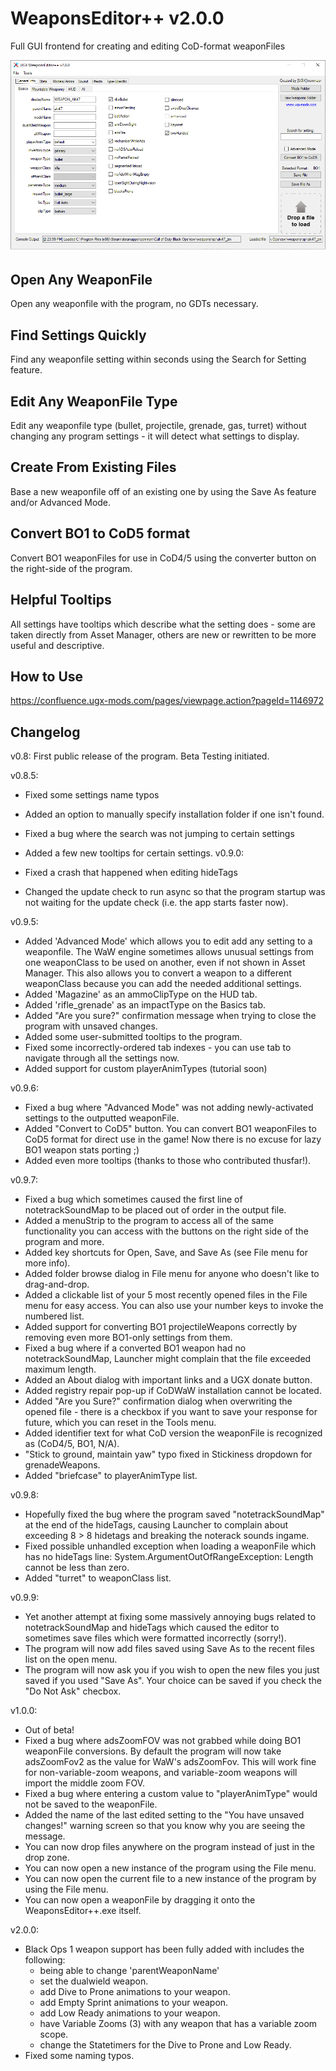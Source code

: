 # WeaponsEditor++ v2.0.0
Full GUI frontend for creating and editing CoD-format weaponFiles

<img src="screenshot.png"/>

## Open Any WeaponFile
Open any weaponfile with the program, no GDTs necessary.

## Find Settings Quickly
Find any weaponfile setting within seconds using the Search for Setting feature.

## Edit Any WeaponFile Type
Edit any weaponfile type (bullet, projectile, grenade, gas, turret) without changing any program settings - it will detect what settings to display.

## Create From Existing Files
Base a new weaponfile off of an existing one by using the Save As feature and/or Advanced Mode.

## Convert BO1 to CoD5 format
Convert BO1 weaponFiles for use in CoD4/5 using the converter button on the right-side of the program.

## Helpful Tooltips
All settings have tooltips which describe what the setting does - some are taken directly from Asset Manager, others are new or rewritten to be more useful and descriptive.

## How to Use
https://confluence.ugx-mods.com/pages/viewpage.action?pageId=1146972

## Changelog
v0.8: First public release of the program. Beta Testing initiated.

v0.8.5: 
  - Fixed some settings name typos
  - Added an option to manually specify installation folder if one isn't found. 
  - Fixed a bug where the search was not jumping to certain settings
  - Added a few new tooltips for certain settings.
v0.9.0:

 - Fixed a crash that happened when editing hideTags
 - Changed the update check to run async so that the program startup was not waiting for the update check (i.e. the app starts faster now).
 
v0.9.5:
 - Added 'Advanced Mode' which allows you to edit add any setting to a weaponfile. The WaW engine sometimes allows unusual settings from one weaponClass to be used on another, even if not shown in Asset Manager. This also allows you to convert a weapon to a different weaponClass because you can add the needed additional settings.
 - Added 'Magazine' as an ammoClipType on the HUD tab.
 - Added 'rifle_grenade' as an impactType on the Basics tab.
 - Added "Are you sure?" confirmation message when trying to close the program with unsaved changes.
 - Added some user-submitted tooltips to the program.
 - Fixed some incorrectly-ordered tab indexes - you can use tab to navigate through all the settings now.
 - Added support for custom playerAnimTypes (tutorial soon)
 
v0.9.6:
 - Fixed a bug where "Advanced Mode" was not adding newly-activated settings to the outputted weaponFile.
 - Added "Convert to CoD5" button. You can convert BO1 weaponFiles to CoD5 format for direct use in the game! Now there is no excuse for lazy BO1 weapon stats porting ;)
 - Added even more tooltips (thanks to those who contributed thusfar!).
 
v0.9.7:
 - Fixed a bug which sometimes caused the first line of notetrackSoundMap to be placed out of order in the output file.
 - Added a menuStrip to the program to access all of the same functionality you can access with the buttons on the right side of the program and more.
 - Added key shortcuts for Open, Save, and Save As (see File menu for more info).
 - Added folder browse dialog in File menu for anyone who doesn't like to drag-and-drop.
 - Added a clickable list of your 5 most recently opened files in the File menu for easy access. You can also use your number keys to invoke the numbered list.
 - Added support for converting BO1 projectileWeapons correctly by removing even more BO1-only settings from them.
 - Fixed a bug where if a converted BO1 weapon had no notetrackSoundMap, Launcher might complain that the file exceeded maximum length.
 - Added an About dialog with important links and a UGX donate button.
 - Added registry repair pop-up if CoDWaW installation cannot be located.
 - Added "Are you Sure?" confirmation dialog when overwriting the opened file - there is a checkbox if you want to save your response for future, which you can reset in the Tools menu.
 - Added identifier text for what CoD version the weaponFile is recognized as (CoD4/5, BO1, N/A).
 - "Stick to ground, maintain yaw" typo fixed in Stickiness dropdown for grenadeWeapons.
 - Added "briefcase" to playerAnimType list.
 
v0.9.8:
 - Hopefully fixed the bug where the program saved "notetrackSoundMap" at the end of the hideTags, causing Launcher to complain about exceeding 8 > 8 hidetags and breaking the noterack sounds ingame.
 - Fixed possible unhandled exception when loading a weaponFile which has no hideTags line: System.ArgumentOutOfRangeException: Length cannot be less than zero.
 - Added "turret" to weaponClass list.
 
v0.9.9:
 - Yet another attempt at fixing some massively annoying bugs related to notetrackSoundMap and hideTags which caused the editor to sometimes save files which were formatted incorrectly (sorry!).
 - The program will now add files saved using Save As to the recent files list on the open menu.
 - The program will now ask you if you wish to open the new files you just saved if you used "Save As". Your choice can be saved if you check the "Do Not Ask" checbox.
 
v1.0.0:
 - Out of beta!
 - Fixed a bug where adsZoomFOV was not grabbed while doing BO1 weaponFile conversions. By default the program will now take adsZoomFov2 as the value for WaW's adsZoomFov. This will work fine for non-variable-zoom weapons, and variable-zoom weapons will import the middle zoom FOV.
 - Fixed a bug where entering a custom value to "playerAnimType" would not be saved to the weaponFile.
 - Added the name of the last edited setting to the "You have unsaved changes!" warning screen so that you know why you are seeing the message.
 - You can now drop files anywhere on the program instead of just in the drop zone.
 - You can now open a new instance of the program using the File menu.
 - You can now open the current file to a new instance of the program by using the File menu.
 - You can now open a weaponFile by dragging it onto the WeaponsEditor++.exe itself.

v2.0.0:
  - Black Ops 1 weapon support has been fully added with includes the following:
    + being able to change 'parentWeaponName'
    + set the dualwield weapon.
    + add Dive to Prone animations to your weapon.
    + add Empty Sprint animations to your weapon.
    + add Low Ready animations to your weapon.
    + have Variable Zooms (3) with any weapon that has a variable zoom scope.
    + change the Statetimers for the Dive to Prone and Low Ready. 
  - Fixed some naming typos.
